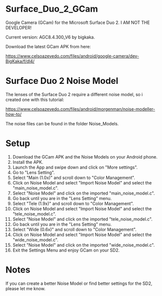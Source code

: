 # Surface_Duo_2_GCam

Google Camera (GCam) for the Microsoft Surface Duo 2. I AM NOT THE DEVELOPER!

Current version: AGC8.4.300_V6 by bigkaka.

Download the latest GCam APK from here:

https://www.celsoazevedo.com/files/android/google-camera/dev-BigKaka/f/dl4/


# Surface Duo 2 Noise Model

The lenses of the Surface Duo 2 require a different noise model, so i created one with this tutorial:

https://www.celsoazevedo.com/files/android/morgenman/noise-modeller-how-to/

The noise files can be found in the folder Noise_Models.


# Setup

1. Download the GCam APK and the Noise Models on your Android phone.
2. Install the APK.
3. Launch the App and swipe down and click on "More settings".
4. Go to "Lens Setting".
5. Select "Main (1.0x)" and scroll down to "Color Management".
6. Click on Noise Model and select "Import Noise Model" and select the "main_noise_model.c".
7. Select "Noise Model" and click on the imported "main_noise_model.c".
8. Go back until you are in the "Lens Setting" menu.
9. Select "Tele (1.9x)" and scroll down to "Color Management".
10. Click on Noise Model and select "Import Noise Model" and select the "tele_noise_model.c".
11. Select "Noise Model" and click on the imported "tele_noise_model.c".
12. Go back until you are in the "Lens Setting" menu.
13. Select "Wide (0.6x)" and scroll down to "Color Management".
14. Click on Noise Model and select "Import Noise Model" and select the "wide_noise_model.c".
15. Select "Noise Model" and click on the imported "wide_noise_model.c".
16. Exit the Settings Menu and enjoy GCam on your SD2.
 

# Notes

If you can create a better Noise Model or find better settings for the SD2, please let me know.
